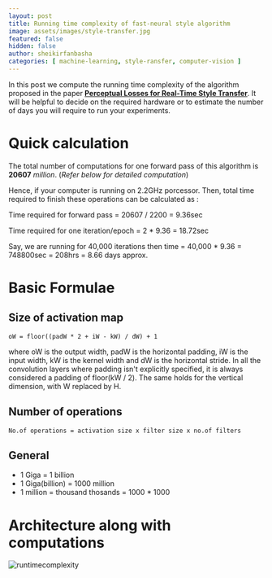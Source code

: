 ```yaml
---
layout: post
title: Running time complexity of fast-neural style algorithm
image: assets/images/style-transfer.jpg
featured: false
hidden: false
author: sheikirfanbasha
categories: [ machine-learning, style-ransfer, computer-vision ]
---
```


In this post we compute the running time complexity of the algorithm proposed in the paper 
**[Perceptual Losses for Real-Time Style Transfer](http://cs.stanford.edu/people/jcjohns/eccv16/)**. It will be helpful to decide on the required hardware or to estimate the number of days you will require to run your experiments.

# Quick calculation

The total number of computations for one forward pass of this algorithm is **20607** *million*. (*Refer below for detailed computation*)

Hence, if your computer is running on 2.2GHz porcessor. Then, total time required to finish these operations can be calculated as : 

Time required for forward pass = 20607 / 2200 = 9.36sec

Time required for one iteration/epoch = 2 * 9.36 = 18.72sec

Say, we are running for 40,000 iterations then time = 40,000 * 9.36 = 748800sec = 208hrs = 8.66 days approx.


# Basic Formulae

## Size of activation map

`oW = floor((padW * 2 + iW - kW) / dW) + 1`

where oW is the output width, padW is the horizontal padding, iW is the input width, kW is the kernel width and dW is the horizontal stride. In all the convolution layers where padding isn't explicitly specified, it is always considered a padding of floor(kW / 2). The same holds for the vertical dimension, with W replaced by H.

## Number of operations

`No.of operations = activation size x filter size x no.of filters`

## General

* 1 Giga = 1 billion
* 1 Giga(billion) = 1000 million
* 1 million = thousand thosands = 1000 * 1000

# Architecture along with computations

![runtimecomplexity](https://cloud.githubusercontent.com/assets/8801972/22853669/affeeb3c-f082-11e6-887c-80f5dc7aadbc.jpg)
